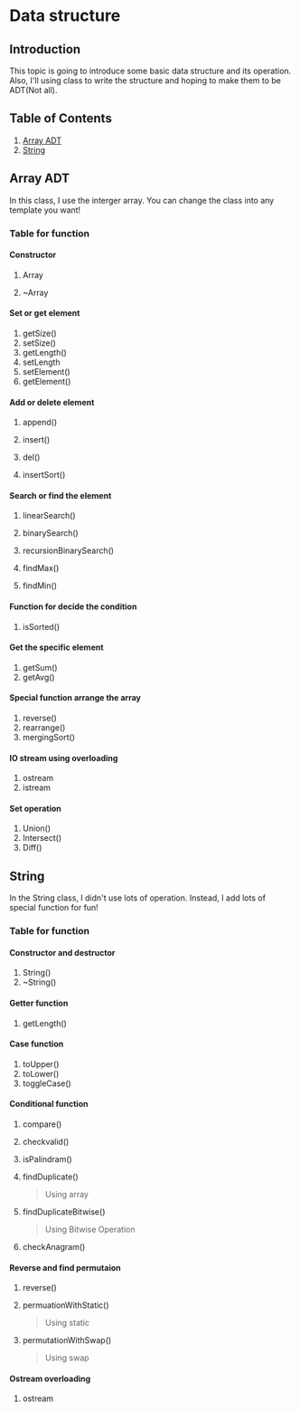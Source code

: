 # Data structure

## Introduction

  This topic is going to introduce some basic data structure and its operation. Also, I'll using class to write the structure and hoping to make them to be ADT(Not all).



## Table of Contents
1. [Array ADT](#array-adt)
2. [String](#string)



## Array ADT

In this class, I use the interger array. You can change the class into any template you want!

### Table for function

#### Constructor

1. Array

2. ~Array

#### Set or get element

1. getSize()
2. setSize()
3. getLength()
4. setLength
5. setElement()
6. getElement()

#### Add or delete element

1. append()

2. insert()

3. del()
4. insertSort()

#### Search or find the element

1. linearSearch()

2. binarySearch()

3. recursionBinarySearch()
4. findMax()
5. findMin()

#### Function for decide the condition

1. isSorted()

#### Get the specific element

1. getSum()
2. getAvg()

#### Special function arrange the array

1. reverse()
2. rearrange()
3. mergingSort()

#### IO stream using overloading

1. ostream
2. istream

#### Set operation

1. Union()
2. Intersect()
3. Diff()



## String

In the String class, I didn't use lots of operation. Instead, I add lots of special function for fun!

### Table for function

#### Constructor and destructor

1. String()
2. ~String()

#### Getter function

1. getLength()

#### Case function

1. toUpper()
2. toLower()
3. toggleCase()

#### Conditional function

1. compare()

2. checkvalid()

3. isPalindram()

4. findDuplicate()

   > Using array

5. findDuplicateBitwise()

   > Using Bitwise Operation

6. checkAnagram()

#### Reverse and find permutaion

1. reverse()

2. permuationWithStatic()

   > Using static

3. permutationWithSwap()

   > Using swap

#### Ostream overloading

1. ostream

